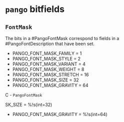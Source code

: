# `pango` bitfields

## `FontMask`

The bits in a #PangoFontMask correspond to fields in a
&num;PangoFontDescription that have been set.

- PANGO_FONT_MASK_FAMILY = 1
- PANGO_FONT_MASK_STYLE = 2
- PANGO_FONT_MASK_VARIANT = 4
- PANGO_FONT_MASK_WEIGHT = 8
- PANGO_FONT_MASK_STRETCH = 16
- PANGO_FONT_MASK_SIZE = 32
- PANGO_FONT_MASK_GRAVITY = 64

C - `PangoFontMask`

SK_SIZE = %!s(int=32)
- PANGO_FONT_MASK_GRAVITY = %!s(int=64)
